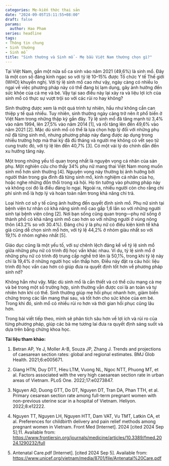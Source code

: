 ```yaml
---
categories: Mẹ-kiến thức thai sản
date: "2024-09-05T15:11:55+08:00"
draft: false
params:
  author: Hao Pham
series: headline
tags:
- Thông tin chung
- Sinh thường
- Sinh mổ
title: "Sinh thường và Sinh mổ - Mẹ bầu Việt Nam thường chọn gì?"
---
```


Tại Việt Nam, gần một nửa số ca sinh vào năm 2021 (49,6%) là sinh mổ. Đây là một con số đáng kinh ngạc so với tỷ lệ 10–15% được Tổ chức Y tế Thế giới (WHO) khuyến nghị. Với tỷ lệ sinh mổ cao như vậy, ngày càng có nhiều lo ngại về việc phương pháp này có thể đang bị lạm dụng, gây ảnh hưởng đến sức khỏe của cả mẹ và bé. Vậy tại sao điều này lại xảy ra và liệu lợi ích của sinh mổ có thực sự vượt trội so với các rủi ro hay không?

<!--more-->

Sinh thường được xem là một quá trình tự nhiên, hầu như không cần can thiệp y tế quá nhiều. Tuy nhiên, sinh thường ngày càng trở nên ít phổ biến ở Việt Nam trong những thập kỷ gần đây. Tỷ lệ sinh mổ đã tăng mạnh từ 3,4% vào năm 1994, lên 27,5% vào năm 2014 [1], và rồi tăng lên đến 49,6% vào năm 2021 [2]. Mặc dù sinh mổ có thể là lựa chọn hợp lý đối với những phụ nữ đã từng sinh mổ, nhưng phương pháp này đang được áp dụng trong nhiều trường hợp mà thai kỳ đã đủ tháng và người mẹ không có vết sẹo tử cung trước đó, với tỷ lệ lên đến 40,7% [3]. Có một vài lý do chính dẫn đến xu hướng tăng này.

Một trong những yếu tố quan trọng nhất là nguyện vọng cá nhân của sản phụ. Một nghiên cứu cho thấy 34% phụ nữ mang thai Việt Nam mong muốn sinh mổ hơn sinh thường [4]. Nguyện vọng này thường bị ảnh hưởng bởi người thân trong gia đình đã từng sinh mổ, kinh nghiệm cá nhân của họ, hoặc nghe những đồn thổi trong xã hội. Họ tin tưởng vào phương pháp này và không coi đó là điều đáng lo ngại. Ngoài ra, nhiều người còn cho rằng chi phí sinh mổ là hợp lý và hoàn toàn nằm trong khả năng chi trả.

Loại hình cơ sở y tế cũng ảnh hưởng đến quyết định sinh mổ. Phụ nữ sinh tại bệnh viện tư nhân có khả năng sinh mổ cao gấp 1,6 lần so với những người sinh tại bệnh viện công [2]. Nơi bạn sống cũng quan trọng—phụ nữ sống ở thành phố có khả năng sinh mổ cao hơn so với những người ở vùng nông thôn (43.2% so với 30.4%). Đáng chú ý là phụ nữ có điều kiện kinh tế khá giả cũng dễ chọn sinh mổ hơn, với tỷ lệ 44,2% ở nhóm giàu nhất so với 19,1% ở nhóm nghèo nhất [5].

Giáo dục cũng là một yếu tố, với sự chênh lệch đáng kể về tỷ lệ sinh mổ giữa những phụ nữ có trình độ học vấn khác nhau. Ví dụ, tỷ lệ sinh mổ ở những phụ nữ có trình độ trung cấp nghề trở lên là 50,1%, trong khi tỷ lệ này chỉ là 19,4% ở những người học vấn thấp hơn. Điều này đặt ra câu hỏi: liệu trình độ học vấn cao hơn có giúp đưa ra quyết định tốt hơn về phương pháp sinh nở?

Không hẳn như vậy. Mặc dù sinh mổ là cần thiết và có thể cứu mạng cả mẹ và bé trong một số trường hợp, sinh thường vẫn được coi là an toàn và tự nhiên hơn khi có thể. Sinh thường giúp mẹ hồi phục nhanh hơn, giảm biến chứng trong các lần mang thai sau, và tốt hơn cho sức khỏe của em bé. Trong khi đó, sinh mổ có nhiều rủi ro hơn và thời gian hồi phục cũng lâu hơn.

Trong bài viết tiếp theo, mình sẽ phân tích sâu hơn về lợi ích và rủi ro của từng phương pháp, giúp các bà mẹ tương lai đưa ra quyết định sáng suốt và dựa trên bằng chứng khoa học.

**Tài liệu tham khảo:**
1. Betran AP, Ye J, Moller A-B, Souza JP, Zhang J. Trends and projections of caesarean section rates: global and regional estimates. BMJ Glob Health. 2021;6:e005671. 

2. Giang HTN, Duy DTT, Hieu LTM, Vuong NL, Ngoc NTT, Phuong MT, et al. Factors associated with the very high caesarean section rate in urban areas of Vietnam. PLoS One. 2022;17:e0273847. 

3. Nguyen AD, Duong GTT, Do DT, Nguyen DT, Tran DA, Phan TTH, et al. Primary cesarean section rate among full-term pregnant women with non-previous uterine scar in a hospital of Vietnam. Heliyon. 2022;8:e12222. 

4. Nguyen TT, Nguyen LH, Nguyen HTT, Dam VAT, Vu TMT, Latkin CA, et al. Preferences for childbirth delivery and pain relief methods among pregnant women in Vietnam. Front Med [Internet]. 2024 [cited 2024 Sep 5];11. Available from: https://www.frontiersin.org/journals/medicine/articles/10.3389/fmed.2024.1290232/full

5. Antenatal Care.pdf [Internet]. [cited 2024 Sep 5]. Available from: https://www.unicef.org/vietnam/media/8701/file/Antenatal%20Care.pdf


